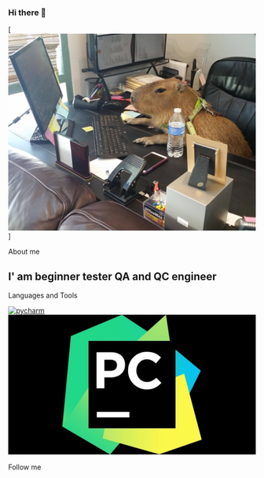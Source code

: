 ### Hi there 👋

[![Header](https://github.com/UIWRTY/UIWRTY/blob/main/assets/1653613466_10-funart-pro-p-krisa-za-kompom-krasivo-foto-10.jpg)]

About me
## I' am beginner tester QA and QC engineer


Languages and Tools

[![pycharm](https://img.shields.io/badge/-Pycharm-C0FF00?style=for-the-badge&logo=pycharm&logoColor=090909)](https://www.jetbrains.com/pycharm/download/#section=windows)
[![pycharm](https://github.com/UIWRTY/UIWRTY/blob/main/assets/ide-dlja-python-pycharm.jpeg)](https://www.jetbrains.com/pycharm/download/#section=windows)




Follow me